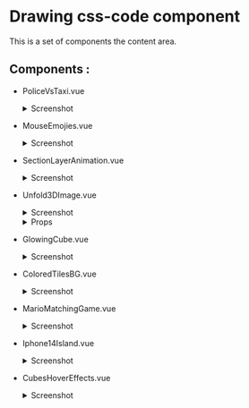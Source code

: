 # Drawing css-code component

This is a set of components  the content area.

## Components :
- PoliceVsTaxi.vue
  <details>
    <summary>Screenshot</summary>
    <img src="https://github.com/Constantine-Ka/Constantine-Ka.github.io/blob/master/screenshots/Drawing/Screenshot_17.png">
    </details>  
- MouseEmojies.vue
    <details>
    <summary>Screenshot</summary>
    <img src="https://github.com/Constantine-Ka/Constantine-Ka.github.io/blob/master/screenshots/Drawing/Screenshot_25.png">
    </details>  

- SectionLayerAnimation.vue
    <details>
    <summary>Screenshot</summary>
    <img src="https://github.com/Constantine-Ka/Constantine-Ka.github.io/blob/master/screenshots/Drawing/Screenshot_1.png">
    <hr>
    <img src="https://github.com/Constantine-Ka/Constantine-Ka.github.io/blob/master/screenshots/Drawing/Screenshot_1-1.png">
    </details>  

- Unfold3DImage.vue
    <details>
    <summary>Screenshot</summary>
    <img src="https://github.com/Constantine-Ka/Constantine-Ka.github.io/blob/master/screenshots/Drawing/Screenshot_2.png">
    </details>
    <details>
      <summary>Props</summary>
        <pre>
        imgUrl <b>string</b>
        </pre>
    </details> 

- GlowingCube.vue
    <details>
    <summary>Screenshot</summary>
    <img src="https://github.com/Constantine-Ka/Constantine-Ka.github.io/blob/master/screenshots/Drawing/Screenshot_3.png">
    </details>

- ColoredTilesBG.vue
    <details>
    <summary>Screenshot</summary>
    <img src="https://github.com/Constantine-Ka/Constantine-Ka.github.io/blob/master/screenshots/Drawing/Screenshot_4.png">
    </details>

- MarioMatchingGame.vue
    <details>
    <summary>Screenshot</summary>
    <img src="https://github.com/Constantine-Ka/Constantine-Ka.github.io/blob/master/screenshots/Drawing/Screenshot_5.png">
    </details>
- Iphone14Island.vue
    <details>
    <summary>Screenshot</summary>
    <img src="https://github.com/Constantine-Ka/Constantine-Ka.github.io/blob/master/screenshots/Drawing/Screenshot_6.png">
    </details>
- CubesHoverEffects.vue
    <details>
    <summary>Screenshot</summary>
    <img src="https://github.com/Constantine-Ka/Constantine-Ka.github.io/blob/master/screenshots/Drawing/Screenshot_7.png">
    </details>

